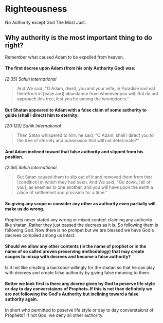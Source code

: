 
# Righteousness
No Authority except God The Most Just.
## Why authority is the most important thing to do right?
Remember what caused Adam to be expelled from heaven.

#### The first decree upon Adam (from his only Authority God) was:

*[2:35] Sahih International*
> And We said, "O Adam, dwell, you and your wife, in Paradise and eat
> therefrom in [ease and] abundance from wherever you will. But do not
> approach this tree, lest you be among the wrongdoers."
 
#### But Shatan appeared to Adam with a false claim of some authority to guide (shall I direct) him to eternity:  

*[20:120] Sahih International*
> Then Satan whispered to him; he said, "O Adam, shall I direct you to
> the tree of eternity and possession that will not deteriorate?"

#### And Adam inclined toward that false authority and slipped from his position.

*[2:36] Sahih International*
> But Satan caused them to slip out of it and removed them from that
> [condition] in which they had been. And We said, "Go down, [all of
> you], as enemies to one another, and you will have upon the earth a
> place of settlement and provision for a time."

#### So giving any scope or consider any other as authority even partially will make us do wrong. 

Prophets never stated any wrong or mixed content claiming any authority like shatan. Rather they just
passed the decrees as it is. So following them is following God. Now there is no prohpet but we are blessed we have
God's decrees compiled among us intact. 
#### Should we allow any other contents (in the name of prophet or in the name of so called proven preserving methodology) that may create scopes to mixup with decrees and become a false authority? 
Is it not like creating a backdoor willingly for the shatan so that he can play with decrees and create false authority by giving false meaning to them. 
#### Better we look first is there any decree given by God to peserve life style or day to day converstaions of Prophets. If this is not than definitely we are not following the God's Authority but inclining toward a false authority again. 
In short who permitted to peserve life style or day to day converstaions of Prophets? If not God, we deny all other authority. 


